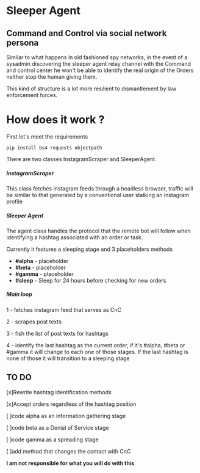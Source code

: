 # Sleeper Agent

## Command and Control via social network persona

Similar to what happens in old fashioned spy networks, in the event of a sysadmin discovering the sleeper agent relay channel with the Command and control center he won't be able to identify the real origin of the Orders neither stop the human giving them.

This kind of structure is a lot more resilient to dismantlement by law enforcement forces.


# How does it work ?

First let's meet the requirements 

`pip install bs4 requests objectpath`


There are two classes InstagramScraper and SleeperAgent.

##### InstagramScraper

This class fetches instagram feeds through a headless browser, traffic will be similar to that generated by a conventional user stalking an instagram profile

##### Sleeper Agent

The agent class handles the protocol that the remote bot will follow when identifying a hashtag associated with an order or task.

Currently it features a sleeping stage and 3 placeholders methods 
- **#alpha** -  placeholder
- **#beta** - placeholder
- **#gamma** - placeholder
- **#sleep** - Sleep for 24 hours before checking for new orders

##### Main loop

1 - fetches instagram feed that serves as CnC

2 - scrapes post texts

3 - fish the list of post texts for hashtags

4 - identify the last hashtag as the current order, if it's #alpha, #beta or #gamma it will change to each one of those stages. If the last hashtag is none of those it will transition to a sleeping stage 


## TO DO
[x]Rewrite hashtag identification methods

[x]Accept orders regardless of the hashtag position

[ ]code alpha as an information gathering stage

[ ]code beta as a Denial of Service stage

[ ]code gamma as a spreading stage

[ ]add method that changes the contact with CnC

**I am not responsible for what you will do with this**

